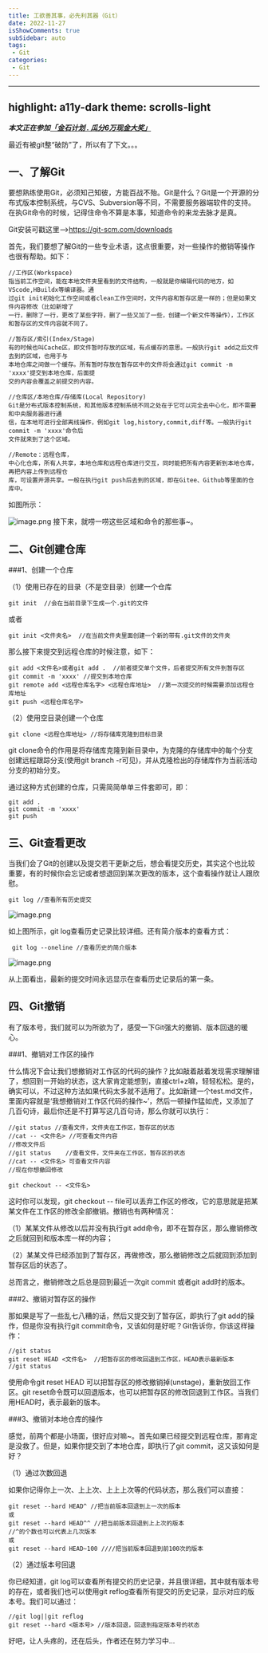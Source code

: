 ```yaml
---
title: 工欲善其事，必先利其器（Git）
date: 2022-11-27
isShowComments: true  
subSidebar: auto
tags:
 - Git
categories: 
 - Git
---
```


---
highlight: a11y-dark
theme: scrolls-light
---
***本文正在参加[「金石计划 . 瓜分6万现金大奖」](https://juejin.cn/post/7162096952883019783 "https://juejin.cn/post/7162096952883019783")***

最近有被git整“破防”了，所以有了下文。。。

## 一、了解Git

要想熟练使用Git，必须知己知彼，方能百战不殆。Git是什么？Git是一个开源的分布式版本控制系统，与CVS、Subversion等不同，不需要服务器端软件的支持。在执Git命令的时候，记得住命令不算是本事，知道命令的来龙去脉才是真。

Git安装可戳这里--><https://git-scm.com/downloads>

首先，我们要想了解Git的一些专业术语，这点很重要，对一些操作的撤销等操作也很有帮助。如下：

```
//工作区(Workspace)
指当前工作空间，能在本地文件夹里看到的文件结构，一般就是你编辑代码的地方，如VScode,HBuildx等编译器。通
过git init初始化工作空间或者clean工作空间时，文件内容和暂存区是一样的；但是如果文件内容修改（比如新增了
一行，删除了一行，更改了某些字符，删了一些又加了一些，创建一个新文件等操作），工作区和暂存区的文件内容就不同了。
​
//暂存区/索引(Index/Stage)
有的时候也叫Cache区，即文件暂时存放的区域，有点缓存的意思。一般执行git add之后文件去到的区域，也用于与
本地仓库之间做一个缓存。所有暂时存放在暂存区中的文件将会通过git commit -m 'xxxx'提交到本地仓库，后面提
交的内容会覆盖之前提交的内容。
​
//仓库区/本地仓库/存储库(Local Repository)
Git是分布式版本控制系统，和其他版本控制系统不同之处在于它可以完全去中心化，即不需要和中央服务器进行通
信，在本地可进行全部离线操作，例如git log,history,commit,diff等。一般执行git commit -m 'xxxx'命令后
文件就来到了这个区域。
​
//Remote：远程仓库，
中心化仓库，所有人共享，本地仓库和远程仓库进行交互，同时能把所有内容更新到本地仓库，再把内容上传到远程仓
库，可设置开源共享。一般在执行git push后去到的区域，即在Gitee、Github等里面的仓库中。
```

如图所示：

![image.png](https://p1-juejin.byteimg.com/tos-cn-i-k3u1fbpfcp/657d1446a2b34acba723758c33bc47d5~tplv-k3u1fbpfcp-watermark.image?)
接下来，就唠一唠这些区域和命令的那些事~。

## 二、Git创建仓库

###1、创建一个仓库

（1）使用已存在的目录（不是空目录）创建一个仓库

```
git init  //会在当前目录下生成一个.git的文件
```

或者

```
git init <文件夹名>  //在当前文件夹里面创建一个新的带有.git文件的文件夹
```

那么接下来提交到远程仓库的时候注意，如下：

```
git add <文件名>或者git add .  //前者提交单个文件，后者提交所有文件到暂存区
git commit -m 'xxxx' //提交到本地仓库
git remote add <远程仓库名字> <远程仓库地址>  //第一次提交的时候需要添加远程仓库地址
git push <远程仓库名字>
```

（2）使用空目录创建一个仓库

```
git clone <远程仓库地址> //将存储库克隆到目标目录
```

git clone命令的作用是将存储库克隆到新目录中，为克隆的存储库中的每个分支创建远程跟踪分支(使用git branch -r可见)，并从克隆检出的存储库作为当前活动分支的初始分支。

通过这种方式创建的仓库，只需简简单单三件套即可，即：

```
git add .
git commit -m 'xxxx'
git push
```

## 三、Git查看更改

当我们会了Git的创建以及提交若干更新之后，想会看提交历史，其实这个也比较重要，有的时候你会忘记或者想退回到某次更改的版本，这个查看操作就让人跟欣慰。

```
git log //查看所有历史提交
```


![image.png](https://p9-juejin.byteimg.com/tos-cn-i-k3u1fbpfcp/4a9a9fda2a8d414d8eeada3173dacd65~tplv-k3u1fbpfcp-watermark.image?)

如上图所示，git log查看历史记录比较详细。还有简介版本的查看方式：

```
 git log --oneline //查看历史的简介版本
```


![image.png](https://p1-juejin.byteimg.com/tos-cn-i-k3u1fbpfcp/f14e7444fba84576935af72c520b7566~tplv-k3u1fbpfcp-watermark.image?)

从上面看出，最新的提交时间永远显示在查看历史记录后的第一条。

## 四、Git撤销

有了版本号，我们就可以为所欲为了，感受一下Git强大的撤销、版本回退的暖心。

###1、撤销对工作区的操作

什么情况下会让我们想撤销对工作区的代码的操作？比如敲着敲着发现需求理解错了，想回到一开始的状态，这大家肯定能想到，直接ctrl+z嘛，轻轻松松。是的，确实可以，不过这种方法如果代码太多就不适用了。比如新建一个test.md文件，里面内容就是‘我想撤销对工作区代码的操作~’，然后一顿操作猛如虎，又添加了几百句诗，最后你还是不打算写这几百句诗，那么你就可以执行：

```
//git status //查看文件，文件夹在工作区，暂存区的状态
//cat -- <文件名> //可查看文件内容
//修改文件后
//git status    //查看文件，文件夹在工作区，暂存区的状态
//cat -- <文件名> 可查看文件内容
//现在你想撤回修改

git checkout -- <文件名>
```

这时你可以发现，git checkout -- file可以丢弃工作区的修改，它的意思就是把某某文件在工作区的修改全部撤销。撤销也有两种情况：

（1）某某文件从修改以后并没有执行git add命令，即不在暂存区，那么撤销修改之后就回到和版本库一样的内容；

（2）某某文件已经添加到了暂存区，再做修改，那么撤销修改之后就回到添加到暂存区后的状态了。

总而言之，撤销修改之后总是回到最近一次git commit 或者git add时的版本。

###2、撤销对暂存区的操作

那如果是写了一些乱七八糟的话，然后又提交到了暂存区，即执行了git add的操作，但是你没有执行git commit命令，又该如何是好呢？Git告诉你，你该这样操作：

```
//git status
git reset HEAD <文件名>  //把暂存区的修改回退到工作区，HEAD表示最新版本
//git status
```

使用命令git reset HEAD 可以把暂存区的修改撤销掉(unstage)，重新放回工作区。git reset命令既可以回退版本，也可以把暂存区的修改回退到工作区。当我们用HEAD时，表示最新的版本。

###3、撤销对本地仓库的操作

感觉，前两个都是小场面，很好应对嘛~。首先如果已经提交到远程仓库，那肯定是没救了。但是，如果你提交到了本地仓库，即执行了git commit，这又该如何是好？

（1）通过次数回退

如果你记得你上一次、上上次、上上上次等的代码状态，那么我们可以直接：

```
git reset --hard HEAD^ //把当前版本回退到上一次的版本
或
git reset --hard HEAD^^ //把当前版本回退到上上次的版本
//^的个数也可以代表上几次版本
或
git reset --hard HEAD~100 ////把当前版本回退到前100次的版本
```

（2）通过版本号回退

你已经知道，git log可以查看所有提交的历史记录，并且很详细，其中就有版本号的存在，或者我们也可以使用git reflog查看所有提交的历史记录，显示对应的版本号。我们可以通过：

```
//git log||git reflog
git reset --hard <版本号> //版本回退，回退到指定版本号的状态
```

好吧，让人头疼的，还在后头，作者还在努力学习中...
